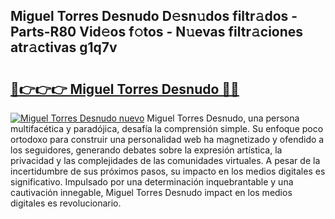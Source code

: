 ## Miguel Torres Desnudo D𝚎sn𝚞dos filtr𝚊dos - Parts-R80 Vid𝚎os f𝚘tos - N𝚞evas filtr𝚊ciones atr𝚊ctivas g1q7v

# <h2><a href="http://mbbs3r.tromn.icu/?c=Miguel+Torres+Desnudo">🔗👉👉👉 Miguel Torres Desnudo 🔗🔗</a></h2>

[![Miguel Torres Desnudo nuevo](https://i.imgur.com/pEAQMta.gif)](http://mbbs3r.tromn.icu/?c=Miguel+Torres+Desnudo)
Miguel Torres Desnudo, una persona multifacética y paradójica, desafía la comprensión simple. Su enfoque poco ortodoxo para construir una personalidad web ha magnetizado y ofendido a los seguidores, generando debates sobre la expresión artística, la privacidad y las complejidades de las comunidades virtuales. A pesar de la incertidumbre de sus próximos pasos, su impacto en los medios digitales es significativo. Impulsado por una determinación inquebrantable y una cautivación innegable, Miguel Torres Desnudo impact en los medios digitales es revolucionario.
